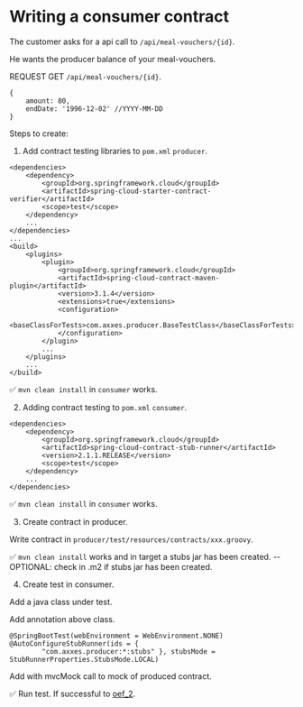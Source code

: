 # Writing a consumer contract

The customer asks for a api call to `/api/meal-vouchers/{id}`.

He wants the producer  balance of your meal-vouchers.

REQUEST GET `/api/meal-vouchers/{id}`.

```
{
    amount: 80,
    endDate: '1996-12-02' //YYYY-MM-DD
}
```

Steps to create:

1. Add contract testing libraries to `pom.xml` `producer`.

```
<dependencies>
    <dependency>
        <groupId>org.springframework.cloud</groupId>
        <artifactId>spring-cloud-starter-contract-verifier</artifactId>
        <scope>test</scope>
    </dependency>
    ...
</dependencies>
...
<build>
    <plugins>
        <plugin>
            <groupId>org.springframework.cloud</groupId>
            <artifactId>spring-cloud-contract-maven-plugin</artifactId>
            <version>3.1.4</version>
            <extensions>true</extensions>
            <configuration>
                <baseClassForTests>com.axxes.producer.BaseTestClass</baseClassForTests>
            </configuration>
        </plugin>
        ...
    </plugins>
    ...
</build>
```

✅ `mvn clean install` in `consumer` works.

2. Adding contract testing to `pom.xml` `consumer`.

```
<dependencies>
    <dependency>
        <groupId>org.springframework.cloud</groupId>
        <artifactId>spring-cloud-contract-stub-runner</artifactId>
        <version>2.1.1.RELEASE</version>
        <scope>test</scope>
    </dependency>
    ...
</dependencies>
```

✅ `mvn clean install` in `consumer` works.

3. Create contract in producer.

Write contract in `producer/test/resources/contracts/xxx.groovy`.

✅ `mvn clean install` works and in target a stubs jar has been created.
--OPTIONAL: check in .m2 if stubs jar has been created.

4. Create test in consumer.

Add a java class under test.

Add annotation above class.

```
@SpringBootTest(webEnvironment = WebEnvironment.NONE)
@AutoConfigureStubRunner(ids = {
        "com.axxes.producer:*:stubs" }, stubsMode = StubRunnerProperties.StubsMode.LOCAL)
```

Add with mvcMock call to mock of produced contract.

✅ Run test. If successful to [oef_2](./oef_2.md).